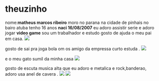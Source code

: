 # theuzinho
nome:**matheus marcos ribeiro**
moro no parana na cidade de pinhais no bairo atuba 
tenho 16 anos 
**naci 16/08/2007**
eu adoro assistir serie e adoro jogar **video game** 
sou um trabalhador  e estudo gosto de ajuda o meu pai em casa. 
![](https://media.tenor.com/wciT7jbJwNEAAAAi/anime-gaming.gif)

gosto de sai  pra joga bola om os amigo da empressa
curto estuda .
![](https://media.tenor.com/tWlDk2LpFoEAAAAi/goal-playing-ball.gif)

e o meu gato sumil da minha casa 
![](https://media.tenor.com/wL59aqQiwzAAAAAd/cat-kitty.gif)

gosto de escuta musica alta que eu adoro e metalica e  rock,banderao,
adoro usa anel de cavera .
![](https://media.tenor.com/zfAe1OM36wsAAAAd/silvan-giger-johnny-depp.gif)
![](https://media.tenor.com/0Ql27ZpmkeoAAAAC/orange-rock-band.gif)
